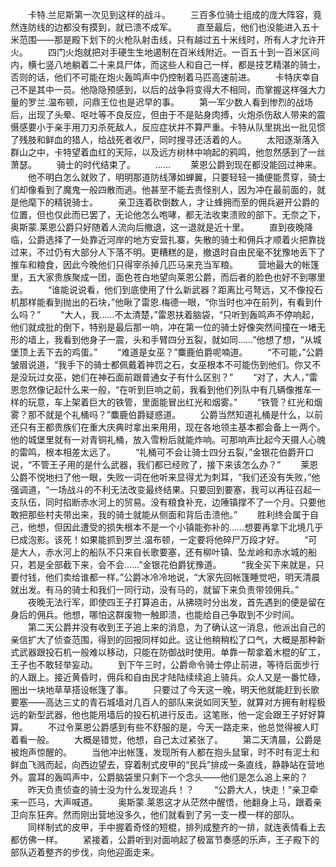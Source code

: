 　　卡特.兰尼斯第一次见到这样的战斗。
　　三百多位骑士组成的庞大阵容，竟然连防线的边都没有摸到，就已溃不成军。
　　直至最后，他们也没能进入五十米范围――那是殿下划下的火枪队射击线，只有越过五十米线时，所有人才允许开火。
　　四门火炮就把对手硬生生地遏制在百米线附近。一百五十到一百米区间内，横七竖八地躺着二十来具尸体，而这些人和自己一样，都是技艺精湛的骑士，否则的话，他们不可能在炮火轰鸣声中仍控制着马匹高速前进。
　　卡特庆幸自己不是其中一员。他隐隐预感到，以后的战争将变得大不相同，而掌握这样强大力量的罗兰.温布顿，问鼎王位也是迟早的事。
　　第一军少数人看到惨烈的战场后，出现了头晕、呕吐等不良反应，但由于不是贴身肉搏，火炮杀伤敌人带来的震慑感要小于亲手用刀刃杀死敌人，反应症状并不算严重。卡特从队里挑出一批见惯了残肢和鲜血的猎人，给战死者收尸，同时搜寻还活着的人。
　　太阳逐渐落入群山之中，卡特望着血红的天际，以及远方树林中响起的鸦鸣，他忽然感到了一丝萧瑟。
　　骑士的时代结束了。
　　……
　　莱恩公爵到现在都没能回过神来。
　　他不明白怎么就败了，明明那道防线薄如蝉翼，只要轻轻一捅便能贯穿，骑士们却像看到了魔鬼一般四散而逃。他甚至不能去责怪别人，因为冲在最前面的，就是他麾下的精锐骑士。
　　亲卫连着砍倒数人，才让蜂拥而至的佣兵避开公爵的位置，但也仅此而已罢了，无论他怎么咆哮，都无法收束溃败的部下。无奈之下，奥斯蒙.莱恩公爵只好随着人流向后撤退，这一退就是近十里。
　　直到夜晚降临，公爵选择了一处靠近河岸的地方安营扎寨，失散的骑士和佣兵才顺着火把靠拢过来，不过仍有大部分人下落不明。更糟糕的是，撤退时自由民毫不犹豫地丢下了推车和粮食，因此今晚他们只得宰杀掉几匹马来充当军粮。
　　营地最大的帐篷里，五大家贵族聚成一团，面色苍白地望向莱恩公爵，而后者的脸色也好不到哪里去。
　　“谁能说说看，他们到底使用了什么新武器？距离比弓弩远，又不像投石机那样能看到抛出的石块，”他瞅了雷恩.梅德一眼，“你当时也冲在前列，有看到什么吗？”
　　“大人，我……不太清楚，”雷恩扶着脑袋，“只听到轰鸣声不停响起，他们就成批的倒下，特别是最后那一响，冲在第一位的骑士好像突然间撞在一堵无形的墙上，我看到他身子一震，头和手臂四分五裂，就如同……”他想了想，“从城堡顶上丢下去的鸡蛋。”
　　“难道是女巫？”麋鹿伯爵呢喃道。
　　“不可能，”公爵皱眉说道，“我手下的骑士都佩戴着神罚之石，女巫根本不可能伤到他们。你又不是没玩过女巫，她们在神石面前跟普通女子有什么区别？”
　　“对了，大人，”雷恩忽然像记起什么来一般，“在听到巨响之前，我看到他们列队中有几辆像推车一样的玩意，车上架着巨大的铁管，里面能冒出红光和烟雾。”
　　“铁管？红光和烟雾？那不就是个礼桶吗？”麋鹿伯爵疑惑道。
　　公爵当然知道礼桶是什么，以前还只有王都贵族们在重大庆典时拿出来用用，现在各地领主基本都会备上一两个。他的城堡里就有一对青铜礼桶，放入雪粉后就能炸响。可那响声比起今天摄人心魄的雷鸣，根本相差太远了。
　　“礼桶可不会让骑士四分五裂，”金银花伯爵开口说，“不管王子用的是什么武器，我们都已经败了，接下来该怎么办？”
　　莱恩公爵不悦地扫了他一眼，失败一词在他听来显得尤为刺耳，“我们还没有失败，”他强调道，“一场战斗的不利无法改变最终结果。只要回到要塞，我可以再征召起一支队伍，同时掐断赤水河上的贸易。没有粮食补充，边陲镇撑不了一个月。只要他敢把那些村夫带出来，我的骑士就能从侧面和背后击溃他。”
　　胜利终会属于自己，他想，但因此遭受的损失根本不是一个小镇能弥补的……想要再拿下北境几乎已成泡影。该死！如果能抓到罗兰.温布顿，一定要将他碎尸万段才好。
　　“可是大人，赤水河上的船队不只来自长歌要塞，还有柳叶镇、坠龙岭和赤水城的船只，若是全部截下来，会不会……”金银花伯爵犹豫道。
　　“我全买下来就是，只要付钱，他们卖给谁都一样。”公爵冰冷冷地说，“大家先回帐篷睡觉吧，明天清晨就出发。有马的骑士和我们一同行动，没有马的，就留下来负责带领佣兵。”
　　夜晚无法行军，即使四王子打算追击，从拂晓时分出发，首先遇到的便是留在身后的佣兵。他想，哪怕这群废物一触即溃，也能给自己争取到不少时间。
　　第二天公爵并没有收到王子追上来的消息，为了确认这一消息，他派出自己的亲信扩大了侦查范围，得到的回报同样如此。这让他稍稍松了口气，大概是那种新式武器跟投石机一般难以移动，只能在防御战时使用。单靠一帮拿着木棍的矿工，王子也不敢轻举妄动。
　　到下午三时，公爵命令骑士停止前进，等待后面步行的人跟上。接近黄昏时，佣兵和自由民才陆陆续续追上骑兵。众人又是一番忙碌，圈出一块地草草搭设帐篷了事。
　　只要过了今天这一晚，明天他就能赶到长歌要塞――高达三丈的青石城墙对几百人的部队来说如同天堑，就算对方拥有射程极远的新型武器，他也能用墙后的投石机进行反击。这笔账，他一定会跟王子好好算算。
　　不过令莱恩公爵感到有些不舒服的是，今天一路走来，他总觉得被人盯着看一般。
　　大概是错觉，他想，自己太过紧张了。
　　第二天清晨，公爵是被炮声惊醒的。
　　当他冲出帐篷，发现所有人都在抱头鼠窜，时不时有泥土和鲜血飞溅而起，向西边望去，穿着制式皮甲的“民兵”排成一条直线，静静站在营地外。震耳的轰鸣声中，公爵脑袋里只剩下一个念头――他们是怎么追上来的？
　　昨天负责侦查的骑士没为什么发现追兵！？
　　“公爵大人，快走！”亲卫牵来一匹马，大声喊道。
　　奥斯蒙.莱恩这才从茫然中醒悟，他翻身上马，跟着亲卫向东狂奔。然而刚出营地没多久，他们就看到了另一支一模一样的部队。
　　同样制式的皮甲，手中握着奇怪的短棍，排列成整齐的一排，就连表情看上去都仿佛一样。
　　紧接着，公爵听到对面响起了极富节奏感的乐声，王子殿下的部队迈着整齐的步伐，向他迎面走来。
